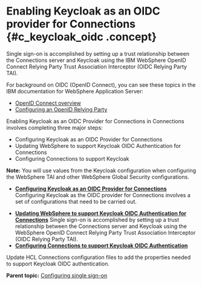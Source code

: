 # Enabling Keycloak as an OIDC provider for Connections {#c_keycloak_oidc .concept}

Single sign-on is accomplished by setting up a trust relationship between the Connections server and Keycloak using the IBM WebSphere OpenID Connect Relying Party Trust Association Interceptor \(OIDC Relying Party TAI\).

For background on OIDC \(OpenID Connect\), you can see these topics in the IBM documentation for WebSphere Application Server:

-   [OpenID Connect overview](https://www.ibm.com/support/knowledgecenter/SSEQTP_8.5.5/com.ibm.websphere.base.doc/ae/csec_oiddesc2.html)
-   [Configuring an OpenID Relying Party](https://www.ibm.com/support/knowledgecenter/en/SSEQTP_8.5.5/com.ibm.websphere.base.doc/ae/tsec_oidrelyconf.html)

Enabling Keycloak as an OIDC Provider for Connections in Connections involves completing three major steps:

-   Configuring Keycloak as an OIDC Provider for Connections
-   Updating WebSphere to support Keycloak OIDC Authentication for Connections
-   Configuring Connections to support Keycloak

**Note:** You will use values from the Keycloak configuration when configuring the WebSphere TAI and other WebSphere Global Security configurations.

-   **[Configuring Keycloak as an OIDC Provider for Connections](../secure/t_keycloak_config_conn_oidc.md)**  
Configuring Keycloak as the OIDC provider for Connections involves a set of configurations that need to be carried out.
<!--[comment]: <> (-   **[Updating WebSphere to support Keycloak OIDC Authentication for Connections](../secure/t_keycloak_oidc_websphere.md)**)-->
-   **[Updating WebSphere to support Keycloak OIDC Authentication for Connections](../secure/t_keycloak_oidc_websphere_copy.md)**
Single sign-on is accomplished by setting up a trust relationship between the Connections server and Keycloak using the WebSphere OpenID Connect Relying Party Trust Association Interceptor (OIDC Relying Party TAI).
-   **[Configuring Connections to support Keycloak OIDC Authentication](../secure/t_keycloak_config_auth_oidc_Updated.md)** 
<!--[comment]: <> (-   **[Configuring Connections to support Keycloak OIDC Authentication](../secure/t_keycloak_config_auth_oidc.md)**) -->
Update HCL Connections configuration files to add the properties needed to support Keycloak OIDC authentication.


**Parent topic:** [Configuring single sign-on](../secure/c_sec_config_sso.md)

